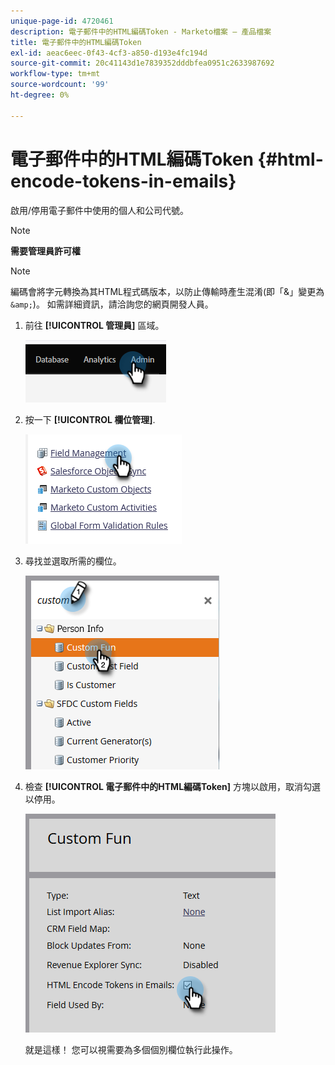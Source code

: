 ```yaml
---
unique-page-id: 4720461
description: 電子郵件中的HTML編碼Token - Marketo檔案 — 產品檔案
title: 電子郵件中的HTML編碼Token
exl-id: aeac6eec-0f43-4cf3-a850-d193e4fc194d
source-git-commit: 20c41143d1e7839352dddbfea0951c2633987692
workflow-type: tm+mt
source-wordcount: '99'
ht-degree: 0%

---
```


# 電子郵件中的HTML編碼Token {#html-encode-tokens-in-emails}

啟用/停用電子郵件中使用的個人和公司代號。

>[!NOTE]
>
>**需要管理員許可權**

>[!NOTE]
>
>編碼會將字元轉換為其HTML程式碼版本，以防止傳輸時產生混淆(即「&amp;」變更為 `&amp;`)。 如需詳細資訊，請洽詢您的網頁開發人員。

1. 前往 **[!UICONTROL 管理員]** 區域。

   ![](assets/html-encode-tokens-in-emails-1.png)

1. 按一下 **[!UICONTROL 欄位管理]**.

   ![](assets/html-encode-tokens-in-emails-2.png)

1. 尋找並選取所需的欄位。

   ![](assets/html-encode-tokens-in-emails-3.png)

1. 檢查 **[!UICONTROL 電子郵件中的HTML編碼Token]** 方塊以啟用，取消勾選以停用。

   ![](assets/html-encode-tokens-in-emails-4.png)

   就是這樣！ 您可以視需要為多個個別欄位執行此操作。
